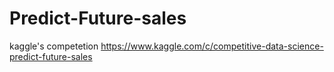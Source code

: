 # Predict-Future-sales
kaggle's competetion
https://www.kaggle.com/c/competitive-data-science-predict-future-sales
